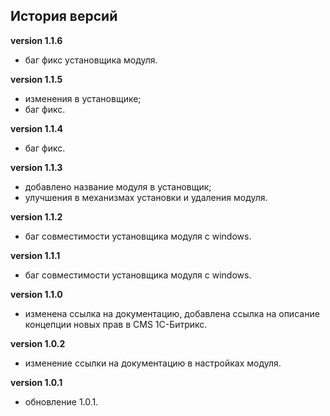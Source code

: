 <!-- cl-start -->
## История версий

**version 1.1.6**    
- баг фикс установщика модуля.    

**version 1.1.5**    
- изменения в установщике;    
- баг фикс.    

**version 1.1.4**    
- баг фикс.    

**version 1.1.3**    
- добавлено название модуля в установщик;    
- улучшения в механизмах установки и удаления модуля.    

**version 1.1.2**    
- баг совместимости установщика модуля с windows.    

**version 1.1.1**    
- баг совместимости установщика модуля с windows.    

**version 1.1.0**    
- изменена ссылка на документацию, добавлена ссылка на описание концепции новых прав в CMS 1C-Битрикс.    

**version 1.0.2**    
- изменение ссылки на документацию в настройках модуля.    

**version 1.0.1**    
- обновление 1.0.1.    
<!-- cl-end -->
